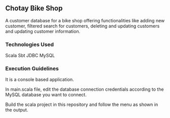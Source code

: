 ## Chotay Bike Shop
A customer database for a bike shop offering functionalities like 
adding new customer, filtered search for customers, deleting and updating customers
and updating customer information.

### Technologies Used
Scala
Sbt
JDBC
MySQL

### Execution Guidelines
It is a console based application. 

In main.scala file, edit the database connection credentials according to the 
MySQL database you want to connect.

Build the scala project in this repository
and follow the menu as shown in the output. 
